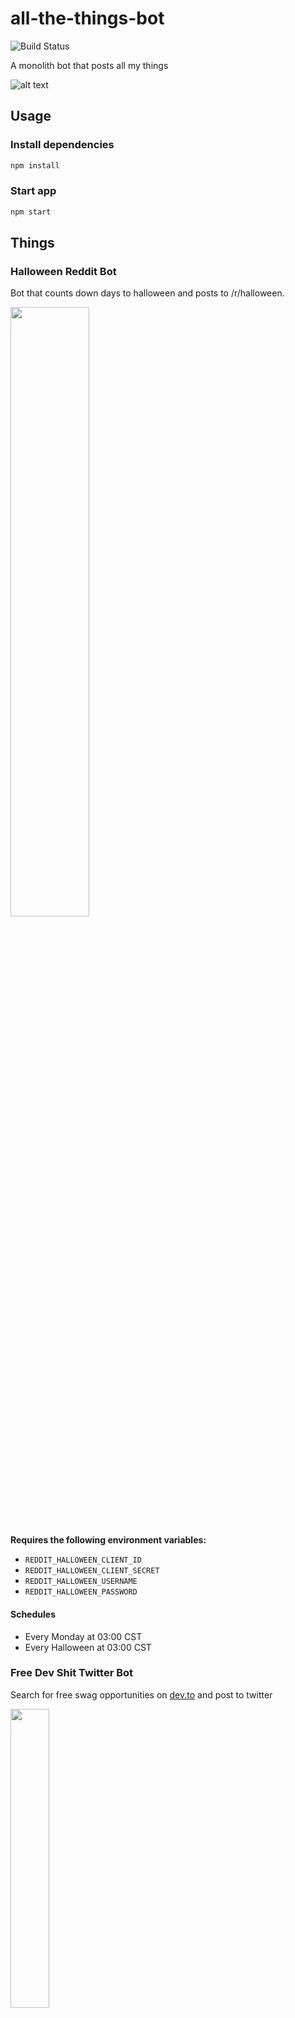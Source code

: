 # all-the-things-bot

![Build Status](https://github.com/circa10a/ava/workflows/build-docker-images/badge.svg)

A monolith bot that posts all my things

![alt text](https://i.imgur.com/FiNj8.jpg)

## Usage

### Install dependencies

```bash
npm install
```

### Start app

```bash
npm start
```

## Things

### Halloween Reddit Bot

Bot that counts down days to halloween and posts to /r/halloween.

<img src="https://i.imgur.com/fyLBUmT.png" height="50%" width="50%"/>

**Requires the following environment variables:**

- `REDDIT_HALLOWEEN_CLIENT_ID`
- `REDDIT_HALLOWEEN_CLIENT_SECRET`
- `REDDIT_HALLOWEEN_USERNAME`
- `REDDIT_HALLOWEEN_PASSWORD`

#### Schedules

- Every Monday at 03:00 CST
- Every Halloween at 03:00 CST

### Free Dev Shit Twitter Bot

Search for free swag opportunities on [dev.to](https://dev.to) and post to twitter

<img src="https://i.imgur.com/FOYDULy.png" height="35%" width="35%"/>

#### Usage

[![Twitter Follow](https://img.shields.io/twitter/follow/FreeDevShitBot?label=Follow&style=social)](https://twitter.com/FreeDevShitBot)

**Requires the following environment variables:**

- `TWITTER_FREEDEVSHIT_CONSUMER_KEY`
- `TWITTER_FREEDEVSHIT_CONSUMER_SECRET`
- `TWITTER_FREEDEVSHIT_ACCESS_TOKEN`
- `TWITTER_FREEDEVSHIT_ACCESS_TOKEN_SECRET`

#### Schedules

- Every day at 11:55 PM CST

### Free Dev Shit Discord Bot

Search for free swag opportunities on [dev.to](https://dev.to) and post to subscribed discord servers

<img src="https://i.imgur.com/SYMoTfQ.png" height="50%" width="50%"/>

#### Usage

[![AddToDiscord](https://img.shields.io/badge/Add%20to%20Discord-📥-blue)](https://discord.com/oauth2/authorize?scope=bot&client_id=800447160340447322)

> IMPORTANT NOTE: Requires channel called `swag` in your discord server

**Requires the following environment variables:**

- `DISCORD_FREEDEVSHIT_TOKEN`

#### Schedules

- Every day at 11:55 PM CST

